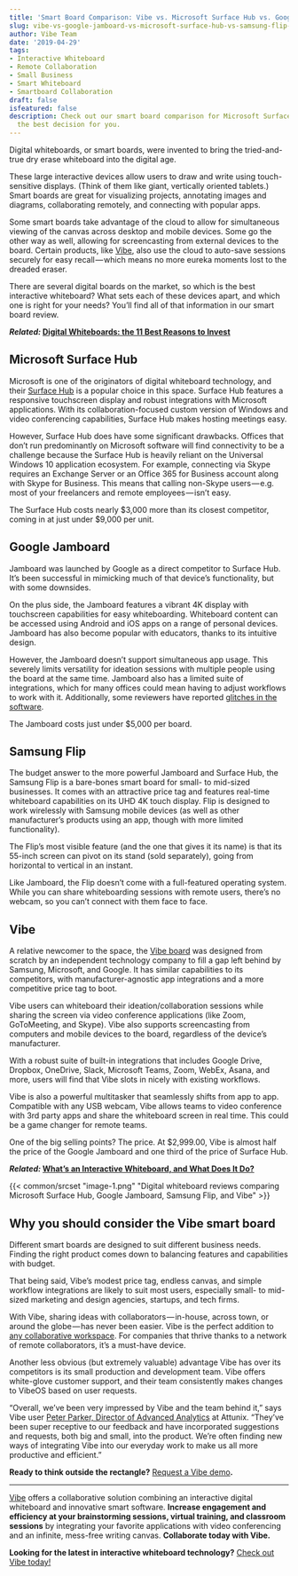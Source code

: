 ```yaml
---
title: 'Smart Board Comparison: Vibe vs. Microsoft Surface Hub vs. Google Jamboard vs. Samsung Flip'
slug: vibe-vs-google-jamboard-vs-microsoft-surface-hub-vs-samsung-flip-smartboard-comparison
author: Vibe Team
date: '2019-04-29'
tags:
- Interactive Whiteboard
- Remote Collaboration
- Small Business
- Smart Whiteboard
- Smartboard Collaboration
draft: false
isfeatured: false
description: Check out our smart board comparison for Microsoft Surface Hub, Google Jamboard, Samsung Flip, and Vibe to make
  the best decision for you.
---
```


Digital whiteboards, or smart boards, were invented to bring the tried-and-true dry erase whiteboard into the digital age.

These large interactive devices allow users to draw and write using touch-sensitive displays. (Think of them like giant, vertically oriented tablets.) Smart boards are great for visualizing projects, annotating images and diagrams, collaborating remotely, and connecting with popular apps.

Some smart boards take advantage of the cloud to allow for simultaneous viewing of the canvas across desktop and mobile devices. Some go the other way as well, allowing for screencasting from external devices to the board. Certain products, like [Vibe](https://vibe.us/), also use the cloud to auto-save sessions securely for easy recall — which means no more eureka moments lost to the dreaded eraser.

There are several digital boards on the market, so which is the best interactive whiteboard? What sets each of these devices apart, and which one is right for your needs? You’ll find all of that information in our smart board review.

***Related:* [Digital Whiteboards: the 11 Best Reasons to Invest](https://vibe.us/blog/11-best-reasons-to-invest-in-a-digital-whiteboard/)**

## Microsoft Surface Hub

Microsoft is one of the originators of digital whiteboard technology, and their [Surface Hub](https://www.pcmag.com/review/343777/microsoft-surface-hub) is a popular choice in this space. Surface Hub features a responsive touchscreen display and robust integrations with Microsoft applications. With its collaboration-focused custom version of Windows and video conferencing capabilities, Surface Hub makes hosting meetings easy.

However, Surface Hub does have some significant drawbacks. Offices that don’t run predominantly on Microsoft software will find connectivity to be a challenge because the Surface Hub is heavily reliant on the Universal Windows 10 application ecosystem. For example, connecting via Skype requires an Exchange Server or an Office 365 for Business account along with Skype for Business. This means that calling non-Skype users — e.g. most of your freelancers and remote employees — isn’t easy.

The Surface Hub costs nearly $3,000 more than its closest competitor, coming in at just under $9,000 per unit.

## Google Jamboard

Jamboard was launched by Google as a direct competitor to Surface Hub. It’s been successful in mimicking much of that device’s functionality, but with some downsides.

On the plus side, the Jamboard features a vibrant 4K display with touchscreen capabilities for easy whiteboarding. Whiteboard content can be accessed using Android and iOS apps on a range of personal devices. Jamboard has also become popular with educators, thanks to its intuitive design.

However, the Jamboard doesn’t support simultaneous app usage. This severely limits versatility for ideation sessions with multiple people using the board at the same time. Jamboard also has a limited suite of integrations, which for many offices could mean having to adjust workflows to work with it. Additionally, some reviewers have reported [glitches in the software](https://www.pcmag.com/review/348995/google-jamboard).

The Jamboard costs just under $5,000 per board.

## Samsung Flip

The budget answer to the more powerful Jamboard and Surface Hub, the Samsung Flip is a bare-bones smart board for small- to mid-sized businesses. It comes with an attractive price tag and features real-time whiteboard capabilities on its UHD 4K touch display. Flip is designed to work wirelessly with Samsung mobile devices (as well as other manufacturer’s products using an app, though with more limited functionality).

The Flip’s most visible feature (and the one that gives it its name) is that its 55-inch screen can pivot on its stand (sold separately), going from horizontal to vertical in an instant.

Like Jamboard, the Flip doesn’t come with a full-featured operating system. While you can share whiteboarding sessions with remote users, there’s no webcam, so you can’t connect with them face to face.

## Vibe

A relative newcomer to the space, the [Vibe board](https://vibe.us/product/) was designed from scratch by an independent technology company to fill a gap left behind by Samsung, Microsoft, and Google. It has similar capabilities to its competitors, with manufacturer-agnostic app integrations and a more competitive price tag to boot.

Vibe users can whiteboard their ideation/collaboration sessions while sharing the screen via video conference applications (like Zoom, GoToMeeting, and Skype). Vibe also supports screencasting from computers and mobile devices to the board, regardless of the device’s manufacturer.

With a robust suite of built-in integrations that includes Google Drive, Dropbox, OneDrive, Slack, Microsoft Teams, Zoom, WebEx, Asana, and more, users will find that Vibe slots in nicely with existing workflows.

Vibe is also a powerful multitasker that seamlessly shifts from app to app. Compatible with any USB webcam, Vibe allows teams to video conference with 3rd party apps and share the whiteboard screen in real time. This could be a game changer for remote teams.

One of the big selling points? The price. At $2,999.00, Vibe is almost half the price of the Google Jamboard and one third of the price of Surface Hub.

***Related:* [What’s an Interactive Whiteboard, and What Does It Do?](https://vibe.us/blog/interactive-whiteboard-what-is-it-and-what-does-it-do/)**

{{< common/srcset "image-1.png" "Digital whiteboard reviews comparing Microsoft Surface Hub, Google Jamboard, Samsung Flip, and Vibe" >}}

## Why you should consider the Vibe smart board

Different smart boards are designed to suit different business needs. Finding the right product comes down to balancing features and capabilities with budget.

That being said, Vibe’s modest price tag, endless canvas, and simple workflow integrations are likely to suit most users, especially small- to mid-sized marketing and design agencies, startups, and tech firms.

With Vibe, sharing ideas with collaborators — in-house, across town, or around the globe — has never been easier. Vibe is the perfect addition to [any collaborative workspace](https://vibe.us/blog/how-to-build-a-collaborative-workspace-and-why-you-should/). For companies that thrive thanks to a network of remote collaborators, it’s a must-have device.

Another less obvious (but extremely valuable) advantage Vibe has over its competitors is its small production and development team. Vibe offers white-glove customer support, and their team consistently makes changes to VibeOS based on user requests.

“Overall, we’ve been very impressed by Vibe and the team behind it,” says Vibe user [Peter Parker, Director of Advanced Analytics](https://vibe.us/blog/how-i-vibe-peter-parker-advanced-analytics-practice-director/) at Attunix. “They’ve been super receptive to our feedback and have incorporated suggestions and requests, both big and small, into the product. We’re often finding new ways of integrating Vibe into our everyday work to make us all more productive and efficient.”

**Ready to think outside the rectangle?** [Request a Vibe demo](https://landing.vibe.us/request-demo)**.**



---

[Vibe](https://vibe.us/) offers a collaborative solution combining an interactive digital whiteboard and innovative smart software. **Increase engagement and efficiency at your brainstorming sessions, virtual training, and classroom sessions** by integrating your favorite applications with video conferencing and an infinite, mess-free writing canvas. **Collaborate today with Vibe.**

**Looking for the latest in interactive whiteboard technology?** [Check out Vibe today!](https://vibe.us/order/)
